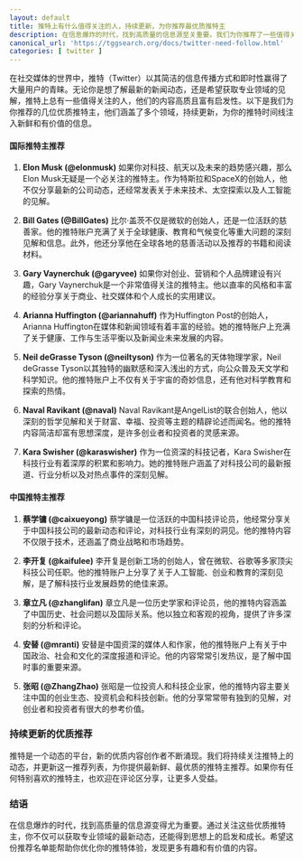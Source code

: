 ```yaml
---
layout: default
title: 推特上有什么值得关注的人，持续更新，为你推荐最优质推特主
description: 在信息爆炸的时代，找到高质量的信息源至关重要。我们为你推荐了一些值得关注的推特主，包括Elon Musk、Bill Gates、李开复和安替等。他们在科技、商业、历史和社会等领域提供了丰富的见解和最新动态。这些优质推特主将为你的推特时间线注入新鲜和有价值的信息。持续更新，发现更多推特上的优质内容。
canonical_url: 'https://tggsearch.org/docs/twitter-need-follow.html'
categories: [ twitter ]
---
```

在社交媒体的世界中，推特（Twitter）以其简洁的信息传播方式和即时性赢得了大量用户的青睐。无论你是想了解最新的新闻动态，还是希望获取专业领域的见解，推特上总有一些值得关注的人，他们的内容高质且富有启发性。以下是我们为你推荐的几位优质推特主，他们涵盖了多个领域，持续更新，为你的推特时间线注入新鲜和有价值的信息。

#### 国际推特主推荐

1. **Elon Musk (@elonmusk)**
   如果你对科技、航天以及未来的趋势感兴趣，那么Elon Musk无疑是一个必关注的推特主。作为特斯拉和SpaceX的创始人，他不仅分享最新的公司动态，还经常发表关于未来技术、太空探索以及人工智能的见解。

2. **Bill Gates (@BillGates)**
   比尔·盖茨不仅是微软的创始人，还是一位活跃的慈善家。他的推特账户充满了关于全球健康、教育和气候变化等重大问题的深刻见解和信息。此外，他还分享他在全球各地的慈善活动以及推荐的书籍和阅读材料。

3. **Gary Vaynerchuk (@garyvee)**
   如果你对创业、营销和个人品牌建设有兴趣，Gary Vaynerchuk是一个非常值得关注的推特主。他以直率的风格和丰富的经验分享关于商业、社交媒体和个人成长的实用建议。

4. **Arianna Huffington (@ariannahuff)**
   作为Huffington Post的创始人，Arianna Huffington在媒体和新闻领域有着丰富的经验。她的推特账户上充满了关于健康、工作与生活平衡以及新闻业未来发展的内容。

5. **Neil deGrasse Tyson (@neiltyson)**
   作为一位著名的天体物理学家，Neil deGrasse Tyson以其独特的幽默感和深入浅出的方式，向公众普及天文学和科学知识。他的推特账户上不仅有关于宇宙的奇妙信息，还有他对科学教育和探索的热情。

6. **Naval Ravikant (@naval)**
   Naval Ravikant是AngelList的联合创始人，他以深刻的哲学见解和关于财富、幸福、投资等主题的精辟论述而闻名。他的推特内容简洁却富有思想深度，是许多创业者和投资者的灵感来源。

7. **Kara Swisher (@karaswisher)**
   作为一位资深的科技记者，Kara Swisher在科技行业有着深厚的积累和影响力。她的推特账户涵盖了对科技公司的最新报道、行业分析以及对热点事件的深刻见解。

#### 中国推特主推荐

1. **蔡学镛 (@caixueyong)**
   蔡学镛是一位活跃的中国科技评论员，他经常分享关于中国科技公司的最新动态和评论，对科技行业有深刻的洞见。他的推特内容不仅限于技术，还涵盖了商业战略和市场趋势。

2. **李开复 (@kaifulee)**
   李开复是创新工场的创始人，曾在微软、谷歌等多家顶尖科技公司任职。他的推特账户上分享了关于人工智能、创业和教育的深刻见解，是了解科技行业发展趋势的绝佳来源。

3. **章立凡 (@zhanglifan)**
   章立凡是一位历史学家和评论员，他的推特内容涵盖了中国历史、社会问题以及国际关系。他以独立和客观的视角，提供了许多深刻的分析和评论。

4. **安替 (@mranti)**
   安替是中国资深的媒体人和作家，他的推特账户上有关于中国政治、社会和文化的深度报道和评论。他的内容常常引发热议，是了解中国时事的重要来源。

5. **张昭 (@ZhangZhao)**
   张昭是一位投资人和科技企业家，他的推特内容主要关注中国的创业生态、投资机会和科技创新。他的分享常常带有独到的见解，对创业者和投资者有很大的参考价值。

### 持续更新的优质推荐

推特是一个动态的平台，新的优质内容创作者不断涌现。我们将持续关注推特上的动态，并更新这一推荐列表，为你提供最新鲜、最优质的推特主推荐。如果你有任何特别喜欢的推特主，也欢迎在评论区分享，让更多人受益。

### 结语

在信息爆炸的时代，找到高质量的信息源变得尤为重要。通过关注这些优质推特主，你不仅可以获取专业领域的最新动态，还能得到思想上的启发和成长。希望这份推荐名单能帮助你优化你的推特体验，发现更多有趣和有价值的内容。